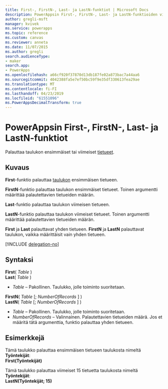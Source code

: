 ```yaml
---
title: First-, FirstN-, Last- ja LastN-funktiot | Microsoft Docs
description: PowerAppsin First-, FirstN-, Last- ja LastN-funktioiden viitetiedot, mukaan lukien syntaksi ja esimerkit
author: gregli-msft
manager: kvivek
ms.service: powerapps
ms.topic: reference
ms.custom: canvas
ms.reviewer: anneta
ms.date: 11/07/2015
ms.author: gregli
search.audienceType:
- maker
search.app:
- PowerApps
ms.openlocfilehash: a66cf920f37870d13db187fe02a873bac7a44aa6
ms.sourcegitcommit: 4042388fa5e7ef50bc59f9e35df330613fea29ae
ms.translationtype: MT
ms.contentlocale: fi-FI
ms.lasthandoff: 04/23/2019
ms.locfileid: "61551096"
ms.PowerAppsDecimalTransform: true
---
```

# <a name="first-firstn-last-and-lastn-functions-in-powerapps"></a>PowerAppsin First-, FirstN-, Last- ja LastN-funktiot
Palauttaa taulukon ensimmäiset tai viimeiset [tietueet](../working-with-tables.md#records).

## <a name="description"></a>Kuvaus
**First**-funktio palauttaa [taulukon](../working-with-tables.md) ensimmäisen tietueen.

**FirstN**-funktio palauttaa taulukon ensimmäiset tietueet. Toinen argumentti määrittää palautettavien tietueiden määrän.

**Last**-funktio palauttaa taulukon viimeisen tietueen.

**LastN**-funktio palauttaa taulukon viimeiset tietueet. Toinen argumentti määrittää palautettavien tietueiden määrän.

**First** ja **Last** palauttavat yhden tietueen.  **FirstN** ja **LastN** palauttavat taulukon, vaikka määrittäisit vain yhden tietueen.

[!INCLUDE [delegation-no](../../../includes/delegation-no.md)]

## <a name="syntax"></a>Syntaksi
**First**( *Table* )<br>**Last**( *Table* )

* *Table* – Pakollinen. Taulukko, jolle toiminto suoritetaan.

**FirstN**( *Table* [; *NumberOfRecords* ] )<br>**LastN**( *Table* [; *NumberOfRecords* ] )

* *Table* – Pakollinen. Taulukko, jolle toiminto suoritetaan.
* *NumberOfRecords* – Valinnainen.  Palautettavien tietueiden määrä. Jos et määritä tätä argumenttia, funktio palauttaa yhden tietueen.

## <a name="examples"></a>Esimerkkejä
Tämä taulukko palauttaa ensimmäisen tietueen taulukosta nimeltä **Työntekijät**:<br>
**First(Työntekijät)**

Tämä taulukko palauttaa viimeiset 15 tietuetta taulukosta nimeltä **Työntekijät**:<br>
**LastN(Työntekijät; 15)**

